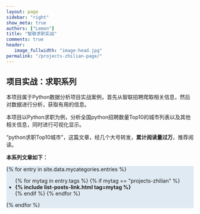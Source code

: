 ```yaml
---
layout: page
sidebar: "right"
show_meta: true
authors: ["Lemon"]
title: "智联求职实战"
comments: true
header:
   image_fullwidth: "image-head.jpg"
permalink: "/projects-zhilian-page/"
---
```


## 项目实战：求职系列

本项目属于Python数据分析项目实战案例，首先从智联招聘爬取相关信息，然后对数据进行分析，获取有用的信息。

本项目以Python求职为例，分析全国python招聘数量Top10的城市列表以及其他相关信息，同时进行可视化显示。

“python求职Top10城市”，这篇文章，经几个大号转发，**累计阅读量过万**，推荐阅读。

**本系列文章如下：**


<div style="background-color:#E0EAF2">

{% for entry in site.data.mycategories.entries %}

<ul>
{% for mytag in entry.tags %}
{% if mytag == "projects-zhilian" %}
<li><strong>{% include list-posts-link.html tag=mytag %}</strong></li>
{% endif %}
{% endfor %}
</ul>
{% endfor %}

</div>
